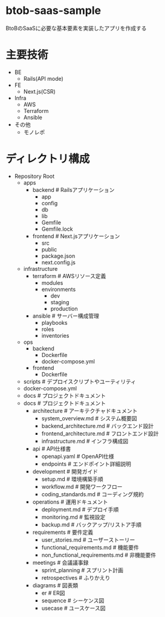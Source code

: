 # btob-saas-sample

BtoBのSaaSに必要な基本要素を実装したアプリを作成する

# 主要技術
- BE
  - Rails(API mode)
- FE
  - Next.js(CSR)
- Infra
  - AWS
  - Terraform
  - Ansible
- その他
  - モノレポ


# ディレクトリ構成
- Repository Root
  - apps
    - backend # Railsアプリケーション
      - app   
      - config
      - db
      - lib
      - Gemfile
      - Gemfile.lock
    - frontend # Next.jsアプリケーション
      - src 
      - public
      - package.json
      - next.config.js
  - infrastructure
    - terraform # AWSリソース定義
      - modules
      - environments
        - dev
        - staging
        - production
    - ansible # サーバー構成管理
      - playbooks
      - roles
      - inventories
  - ops
    - backend
      - Dockerfile
      - docker-compose.yml
    - frontend
      - Dockerfile
  - scripts # デプロイスクリプトやユーティリティ
  - docker-compose.yml
  - docs # プロジェクトドキュメント
  - docs # プロジェクトドキュメント
    - architecture # アーキテクチャドキュメント
      - system_overview.md # システム概要図
      - backend_architecture.md # バックエンド設計
      - frontend_architecture.md # フロントエンド設計
      - infrastructure.md # インフラ構成図
    - api # API仕様書
      - openapi.yaml # OpenAPI仕様
      - endpoints # エンドポイント詳細説明
    - development # 開発ガイド
      - setup.md # 環境構築手順
      - workflow.md # 開発ワークフロー
      - coding_standards.md # コーディング規約
    - operations # 運用ドキュメント
      - deployment.md # デプロイ手順
      - monitoring.md # 監視設定
      - backup.md # バックアップ/リストア手順
    - requirements # 要件定義
      - user_stories.md # ユーザーストーリー
      - functional_requirements.md # 機能要件
      - non_functional_requirements.md # 非機能要件
    - meetings # 会議議事録
      - sprint_planning # スプリント計画
      - retrospectives # ふりかえり
    - diagrams # 図表類
      - er # ER図
      - sequence # シーケンス図
      - usecase # ユースケース図